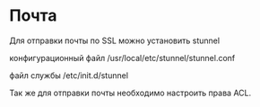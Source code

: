 # Почта



Для отправки почты по SSL можно установить stunnel

конфигурационный файл /usr/local/etc/stunnel/stunnel.conf

файл службы /etc/init.d/stunnel

Так же для отправки почты необходимо настроить права ACL.

